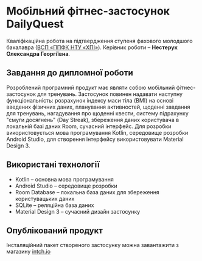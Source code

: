 # Мобільний фітнес-застосунок DailyQuest
Кваліфікаційна робота на підтвердження ступеня фахового молодшого
бакалавра ([ВСП «ППФК НТУ «ХПІ»](http://polytechnic.poltava.ua)). Керівник
роботи – **Нестерук Олександра Георгіївна**.
## Завдання до дипломної роботи
Розроблений програмний продукт має являти собою мобільний фітнес-застосунок для тренувань. Застосунок повинен надавати наступну функціональність: розрахунок індексу маси тіла (BMI) на основі введених фізичних даних, планування активностей, щоденні завдання для тренувань, нагадування про щоденні квести, систему підрахунку "смуги досягнень" (Day Streak), збереження даних користувача в локальній базі даних Room, сучасний інтерфейс. Для розробки використовується мова програмування Kotlin, середовище розробки Android Studio, для створення інтерфейсу використовувати Material Design 3.
## Використані технології
* Kotlin – основна мова програмування
* Android Studio – середовище розробки
* Room Database – локальна база даних для збереження користувацьких даних
* SQLite – реляційна база даних
* Material Design 3 – сучасний дизайн застосунку
## Опублікований продукт
Інсталяційний пакет створеного застосунку можна завантажити з магазину
[intch.io](http://itch.io)
